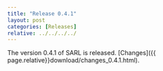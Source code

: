 ```yaml
---
title: "Release 0.4.1"
layout: post
categories: [Releases]
relative: ../../../../
---
```


The version 0.4.1 of SARL is released. [Changes]({{ page.relative}}download/changes_0.4.1.html).

